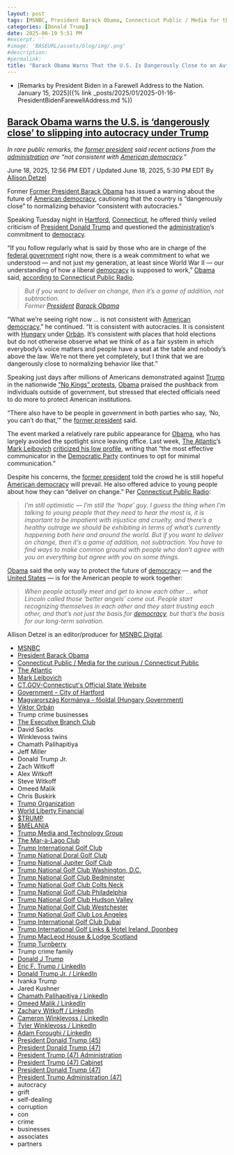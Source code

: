 ```yaml
---
layout: post
tags: [MSNBC, President Barack Obama, Connecticut Public / Media for the curious / Connecticut Public, The Atlantic, Mark Leibovich, CT.GOV-Connecticut’s Official State Website, Government – City of Hartford, Magyarország Kormánya - főoldal (Hungary Government), Viktor Orbán, Trump crime businesses, The Executive Branch Club, David Sacks, Winklevoss twins, Chamath Palihapitiya, Jeff Miller, Donald Trump Jr., Zach Witkoff, Alex Witkoff, Steve Witkoff, Omeed Malik, Chris Buskirk, Trump Organization, World Liberty Financial, $TRUMP, $MELANIA, Trump Media and Technology Group, The Mar-a-Lago Club, Trump International Golf Club, Trump National Doral Golf Club, Trump National Jupiter Golf Club, Trump National Golf Club Washington D.C., Trump National Golf Club Bedminster, Trump National Golf Club Colts Neck, Trump National Golf Club Philadelphia, Trump National Golf Club Hudson Valley, Trump National Golf Club Westchester, Trump National Golf Club Los Angeles, Trump International Golf Club Dubai, Trump International Golf Links & Hotel Ireland Doonbeg, Trump MacLeod House & Lodge Scotland, Trump Turnberry, Trump crime family, Donald J Trump, Eric F. Trump / LinkedIn, Donald Trump Jr. / LinkedIn, Ivanka Trump, Jared Kushner, Chamath Palihapitiya / LinkedIn, Omeed Malik / LinkedIn, Zachary Witkoff / LinkedIn, Cameron Winklevoss / LinkedIn, Tyler Winklevoss / LinkedIn, Adam Foroughi / LinkedIn, President Donald Trump (45), President Donald Trump (47), President Trump (47) Administration, President Trump (47) Cabinet, President Donald Trump (47), President Trump Administration (47), autocracy, grift, self-dealing, corruption, con, crime, businesses, associates, partners]
categories: [Donald Trump]
date: 2025-06-19 5:51 PM
#excerpt: ''
#image: 'BASEURL/assets/blog/img/.png'
#description:
#permalink:
title: "Barack Obama Warns That the U.S. Is Dangerously Close to an Autocracy"
---
```



- [Remarks by President Biden in a Farewell Address to the Nation. January 15, 2025]({% link _posts/2025/01/2025-01-16-PresidentBidenFarewellAddress.md %})

## [Barack Obama warns the U.S. is ‘dangerously close’ to slipping into autocracy under Trump](https://www.msnbc.com/top-stories/latest/barack-obama-trump-speech-trump-autocracy-rcna213729)

*In rare public remarks, the [former president](https://obamawhitehouse.archives.gov/) said recent actions from the [administration](https://www.whitehouse.gov/administration/) are “not consistent with [American democracy](https://constitution.congress.gov/constitution/).”*

June 18, 2025, 12:56 PM EDT / Updated June 18, 2025, 5:30 PM EDT
By [Allison Detzel](https://www.msnbc.com/author/allison-detzel-ncpn1310186)

Former [Former President Barack Obama](https://www.msnbc.com/msnbc/watch/obama-imagine-if-i-had-done-any-of-this-236665413569) has issued a warning about the future of [American democracy](https://constitution.congress.gov/constitution/), cautioning that the country is “dangerously close” to normalizing behavior “consistent with autocracies.”

Speaking Tuesday night in [Hartford](https://www.hartfordct.gov/Government), [Connecticut](https://portal.ct.gov/), he offered thinly veiled criticism of [President Donald Trump](https://www.msnbc.com/donald-trump) and questioned the [administration](https://www.whitehouse.gov/administration/)’s commitment to [democracy](https://constitution.congress.gov/constitution/).

“If you follow regularly what is said by those who are in charge of the [federal government](https://www.usa.gov/) right now, there is a weak commitment to what we understood — and not just my generation, at least since World War II — our understanding of how a liberal [democracy](https://constitution.congress.gov/constitution/) is supposed to work,” [Obama](https://obamawhitehouse.archives.gov/) said, [according to Connecticut Public Radio](https://www.ctpublic.org/news/2025-06-17/former-president-barack-obama-headlines-forum-at-the-bushnell).

> *But if you want to deliver on change, then it’s a game of addition, not subtraction.<br />Former [President](https://www.whitehouse.gov/) [Barack Obama](https://obamawhitehouse.archives.gov/)*

“What we’re seeing right now … is not consistent with [American democracy](https://constitution.congress.gov/constitution/),” he continued. “It is consistent with autocracies. It is consistent with [Hungary](https://kormany.hu/) under [Orbán](https://kormany.hu/miniszterelnok/eletrajz). It’s consistent with places that hold elections but do not otherwise observe what we think of as a fair system in which everybody’s voice matters and people have a seat at the table and nobody’s above the law. We’re not there yet completely, but I think that we are dangerously close to normalizing behavior like that.”

Speaking just days after millions of Americans demonstrated against [Trump](https://www.donaldjtrump.com/) in the nationwide [“No Kings” protests](https://www.msnbc.com/opinion/msnbc-opinion/no-kings-protest-trump-meaning-elon-musk-rcna213269), [Obama](https://obamawhitehouse.archives.gov/) praised the pushback from individuals outside of government, but stressed that elected officials need to do more to protect American institutions.

“There also have to be people in government in both parties who say, ‘No, you can’t do that,’” the [former president](https://obamawhitehouse.archives.gov/) said.

The event marked a relatively rare public appearance for [Obama](https://obamawhitehouse.archives.gov/), who has largely avoided the spotlight since leaving office. Last week, [The Atlantic](https://www.theatlantic.com/)’s [Mark Leibovich](https://www.theatlantic.com/author/mark-leibovich/) [criticized his low profile](https://www.theatlantic.com/politics/archive/2025/06/obama-retirement-trump-era/683068/), writing that “the most effective communicator in the [Democratic Party](https://www.democrats.org/) continues to opt for minimal communication.”

Despite his concerns, the [former president](https://obamawhitehouse.archives.gov/) told the crowd he is still hopeful [American democracy](https://www.msnbc.com/top-stories/latest/americans-defend-democracy-trump-rcna210425) will prevail. He also offered advice to young people about how they can “deliver on change.” Per [Connecticut Public Radio](https://www.ctpublic.org/):

> *I’m still optimistic — I’m still the ‘hope’ guy. I guess the thing when I’m talking to young people that they need to hear the most is, it is important to be impatient with injustice and cruelty, and there’s a healthy outrage we should be exhibiting in terms of what’s currently happening both here and around the world. But if you want to deliver on change, then it’s a game of addition, not subtraction. You have to find ways to make common ground with people who don’t agree with you on everything but agree with you on some things.*

[Obama](https://obamawhitehouse.archives.gov/) said the only way to protect the future of [democracy](https://constitution.congress.gov/constitution/) — and the [United States](https://www.usa.gov/) — is for the American people to work together:

> *When people actually meet and get to know each other ... what Lincoln called those ‘better angels’ come out. People start recognizing themselves in each other and they start trusting each other, and that’s not just the basis for [democracy](https://constitution.congress.gov/constitution/), but that’s the basis for our long-term salvation.*

Allison Detzel is an editor/producer for [MSNBC Digital](https://www.msnbc.com/).

- [MSNBC](https://www.msnbc.com/)
- [President Barack Obama](https://obamawhitehouse.archives.gov/)
- [Connecticut Public / Media for the curious / Connecticut Public](https://www.ctpublic.org/)
- [The Atlantic](https://www.theatlantic.com/)
- [Mark Leibovich](https://www.theatlantic.com/author/mark-leibovich/)
- [CT.GOV-Connecticut's Official State Website](https://portal.ct.gov/)
- [Government – City of Hartford](https://www.hartfordct.gov/Government)
- [Magyarország Kormánya - főoldal (Hungary Government)](https://kormany.hu/)
- [Viktor Orbán](https://kormany.hu/miniszterelnok/eletrajz)
- Trump crime businesses
- [The Executive Branch Club](https://www.theexecutivebranchclub.com/)
- David Sacks
- Winklevoss twins
- Chamath Palihapitiya
- Jeff Miller
- Donald Trump Jr.
- Zach  Witkoff
- Alex Witkoff
- Steve Witkoff
- Omeed Malik
- Chris Buskirk
- [Trump Organization](https://www.trump.com/)
- [World Liberty Financial](https://www.worldlibertyfinanal.com/)
- [$TRUMP](https://gettrumpmemes.com/)
- [$MELANIA](https://melaniameme.com/)
- [Trump Media and Technology Group](https://tmtgcorp.com/)
- [The Mar-a-Lago Club](https://www.maralagoclub.com/)
- [Trump International Golf Club](https://www.trumpinternationalpalmbeaches.com/)
- [Trump National Doral Golf Club](https://www.trumpgolfdoral.com/)
- [Trump National Jupiter Golf Club](https://www.trumpnationaljupiter.com/)
- [Trump National Golf Club Washington, D.C.](https://www.trumpnationaldc.com/)
- [Trump National Golf Club Bedminster](https://www.trumpnationalbedminster.com/)
- [Trump National Golf Club Colts Neck](https://www.trumpcoltsneck.com/)
- [Trump National Golf Club Philadelphia](https://www.trumpnationalphiladelphia.com/)
- [Trump National Golf Club Hudson Valley](https://www.trumpnationalhudsonvalley.com/)
- [Trump National Golf Club Westchester](https://www.trumpnationalwestchester.com/)
- [Trump National Golf Club Los Angeles](https://www.trumpnationallosangeles.com/)
- [Trump International Golf Club Dubai](https://www.trumpgolfdubai.com/)
- [Trump International Golf Links & Hotel Ireland, Doonbeg](https://www.trumpgolfireland.com/)
- [Trump MacLeod House & Lodge Scotland](https://www.trumphotels.com/macleod-house)
- [Trump Turnberry](https://www.turnberry.co.uk/)
- Trump crime family
- [Donald J Trump](https://www.donaldjtrump.com/)
- [Eric F. Trump / LinkedIn](https://www.linkedin.com/in/erictrump/)
- [Donald Trump Jr. / LinkedIn](https://www.linkedin.com/in/donald-trump-jr-4454b862/)
- Ivanka Trump
- Jared Kushner
- [Chamath Palihapitiya / LinkedIn](https://www.linkedin.com/in/chamath/)
- [Omeed Malik / LinkedIn](https://www.linkedin.com/in/omeed-malik-b483b1186/)
- [Zachary Witkoff / LinkedIn](https://www.linkedin.com/in/zachary-witkoff-038a4143/)
- [Cameron Winklevoss / LinkedIn](https://www.linkedin.com/in/winklevoss/)
- [Tyler Winklevoss / LinkedIn](https://www.linkedin.com/in/tylerwinklevoss/)
- [Adam Foroughi / LinkedIn](https://www.linkedin.com/in/adamforoughi/)
- [President Donald Trump (45)](https://trumpwhitehouse.archives.gov/)
- [President Donald Trump (47)](https://www.whitehouse.gov/administration/donald-j-trump/)
- [President Trump (47) Administration](https://www.whitehouse.gov/administration/)
- [President Trump (47) Cabinet](https://www.whitehouse.gov/administration/the-cabinet/)
- [President Donald Trump (47)](https://www.whitehouse.gov/administration/donald-j-trump/)
- [President Trump Administration (47)](https://www.whitehouse.gov/administration/)
- autocracy 
- grift
- self-dealing
- corruption
- con
- crime
- businesses
- associates
- partners
